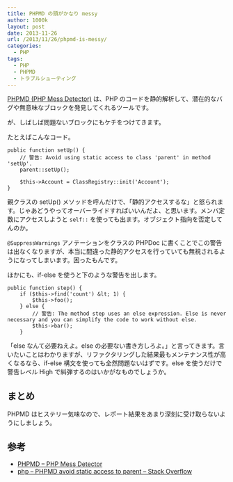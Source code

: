 ```yaml
---
title: PHPMD の頭がかなり messy
author: 1000k
layout: post
date: 2013-11-26
url: /2013/11/26/phpmd-is-messy/
categories:
  - PHP
tags:
  - PHP
  - PHPMD
  - トラブルシューティング
---
```

<a href="http://phpmd.org/" onclick="_gaq.push(['_trackEvent', 'outbound-article', 'http://phpmd.org/', 'PHPMD (PHP Mess Detector)']);" >PHPMD (PHP Mess Detector)</a> は、PHP のコードを静的解析して、潜在的なバグや無意味なブロックを発見してくれるツールです。

が、しばしば問題ないブロックにもケチをつけてきます。

たとえばこんなコード。

```
public function setUp() {
    // 警告: Avoid using static access to class 'parent' in method 'setUp'.
    parent::setUp();

    $this->Account = ClassRegistry::init('Account');
}
```


親クラスの setUp() メソッドを呼んだけで、「静的アクセスするな」と怒られます。じゃあどうやってオーバーライドすればいいんだよ、と思います。メンバ定数にアクセスしようと `self::` を使っても出ます。オブジェクト指向を否定してんのか。

`@SuppressWarnings` アノテーションをクラスの PHPDoc に書くことでこの警告は出なくなりますが、本当に間違った静的アクセスを行っていても無視されるようになってしまいます。困ったもんです。

ほかにも、if-else を使うと下のような警告を出します。

```
public function step() {
    if ($this->find('count') &lt; 1) {
        $this->foo();
    } else {
        // 警告: The method step uses an else expression. Else is never necessary and you can simplify the code to work without else.
        $this->bar();
    }
```


「else なんて必要ねえよ。else の必要ない書き方しろよ。」と言ってきます。言いたいことはわかりますが、リファクタリングした結果最もメンテナンス性が高くなるなら、if-else 構文を使っても全然問題ないはずです。else を使うだけで警告レベル High で糾弾するのはいかがなものでしょうか。

## まとめ

PHPMD はヒステリー気味なので、レポート結果をあまり深刻に受け取らないようにしましょう。

## 参考

  * <a href="http://phpmd.org/" onclick="_gaq.push(['_trackEvent', 'outbound-article', 'http://phpmd.org/', 'PHPMD &#8211; PHP Mess Detector']);" >PHPMD &#8211; PHP Mess Detector</a>
  * <a href="http://stackoverflow.com/questions/18604179/phpmd-avoid-static-access-to-parent" onclick="_gaq.push(['_trackEvent', 'outbound-article', 'http://stackoverflow.com/questions/18604179/phpmd-avoid-static-access-to-parent', 'php &#8211; PHPMD avoid static access to parent &#8211; Stack Overflow']);" >php &#8211; PHPMD avoid static access to parent &#8211; Stack Overflow</a>